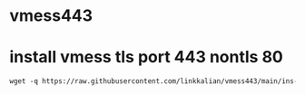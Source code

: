 # vmess443

# install vmess tls port 443 nontls 80

```html
wget -q https://raw.githubusercontent.com/linkkalian/vmess443/main/ins-vt.sh && chmod +x ins-vt.sh && ./ins-vt.sh
```
